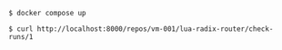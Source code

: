 

```
$ docker compose up
```


```
$ curl http://localhost:8000/repos/vm-001/lua-radix-router/check-runs/1
```